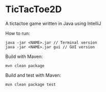 # TicTacToe2D
A tictactoe game written in Java using IntelliJ

How to run:
```
java -jar <NAME>.jar // Terminal version
java -jar <NAME>.jar gui // GUI version
```

Build with Maven:
```
mvn clean package
```

Build and test with Maven:
```
mvn clean package test
```
